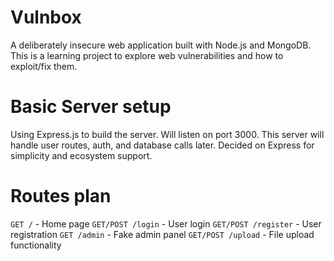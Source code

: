 # Vulnbox
A deliberately insecure web application built with Node.js and MongoDB. This is a learning project to explore web vulnerabilities and how to exploit/fix them.

# Basic Server setup
Using Express.js to build the server. Will listen on port 3000. 
This server will handle user routes, auth, and database calls later.
Decided on Express for simplicity and ecosystem support.

# Routes plan
`GET /` - Home page
`GET/POST /login` - User login
`GET/POST /register` - User registration
`GET /admin` - Fake admin panel
`GET/POST /upload` - File upload functionality
